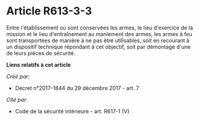 # Article R613-3-3

Entre l'établissement où sont conservées les armes, le lieu d'exercice de la mission et le lieu d'entraînement au maniement
des armes, les armes à feu sont transportées de manière à ne pas être utilisables, soit en recourant à un dispositif
technique répondant à cet objectif, soit par démontage d'une de leurs pièces de sécurité.

**Liens relatifs à cet article**

_Créé par_:

  - Décret n°2017-1844 du 29 décembre 2017 - art. 7

_Cité par_:

  - Code de la sécurité intérieure - art. R617-1 (V)

